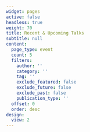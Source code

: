 ```yaml
---
widget: pages
active: false
headless: true
weight: 70
title: Recent & Upcoming Talks
subtitle: null
content:
  page_type: event
  count: 5
  filters:
    author: ''
    category: ''
    tag: ''
    exclude_featured: false
    exclude_future: false
    exclude_past: false
    publication_type: ''
  offset: 0
  order: desc
design:
  view: 2
---
```

